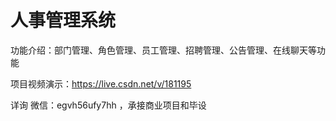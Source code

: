 # 人事管理系统

功能介绍：部门管理、角色管理、员工管理、招聘管理、公告管理、在线聊天等功能

项目视频演示：https://live.csdn.net/v/181195

详询 微信：egvh56ufy7hh ，承接商业项目和毕设
